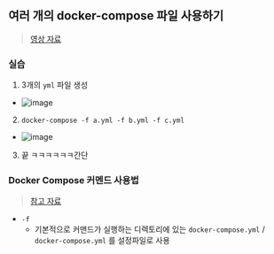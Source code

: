 ## 여러 개의 docker-compose 파일 사용하기
> [영상 자료](https://www.youtube.com/watch?v=qaQn0cTLuO0)

### 실습
1. 3개의 `yml` 파일 생성
- ![image](https://user-images.githubusercontent.com/61215550/167367816-a8cd71bf-79e8-4c74-a486-86a89b6ca1f6.png)

2. `docker-compose -f a.yml -f b.yml -f c.yml`
- ![image](https://user-images.githubusercontent.com/61215550/167367912-6b2ab24a-a87b-46dc-bab7-b206bf7db4af.png)

3. 끝 ㅋㅋㅋㅋㅋㅋ간단

### Docker Compose 커멘드 사용법
> [참고 자료](https://www.daleseo.com/docker-compose/)
- `-f`
  - 기본적으로 커맨드가 실행하는 디렉토리에 있는 `docker-compose.yml` / `docker-compose.yml` 를 설정파일로 사용
